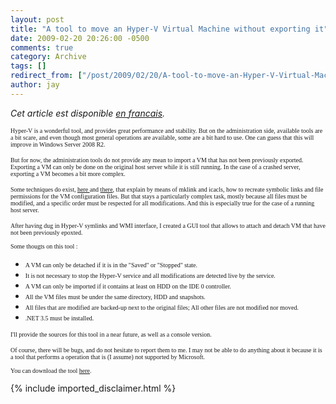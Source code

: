 ```yaml
---
layout: post
title: "A tool to move an Hyper-V Virtual Machine without exporting it"
date: 2009-02-20 20:26:00 -0500
comments: true
category: Archive
tags: []
redirect_from: ["/post/2009/02/20/A-tool-to-move-an-Hyper-V-Virtual-Machine-without-exporting-it", "/post/2009/02/20/a-tool-to-move-an-hyper-v-virtual-machine-without-exporting-it"]
author: jay
---
```

<!-- more -->
<p><em>Cet article est disponible <a href="http://blogs.codes-sources.com/jay/archive/2009/02/19/outil-pour-d-placer-une-vm-hyper-v-sans-l-exporter.aspx" target="_blank">en francais</a>.</em></p>
<p><span style="font-family: trebuchet ms,geneva; font-size: x-small;"> Hyper-V is a wonderful tool, and provides great performance and stability. But on the administration side, available tools are a bit scare, and even though most general operations are available, some are a bit hard to use. One can guess that this will improve in Windows Server 2008 R2. </span></p>
<p><span style="font-family: trebuchet ms,geneva; font-size: x-small;"> But for now, the administration tools do not provide any mean to import a VM that has not been previously exported. Exporting a VM can only be done on the original host server while it is still running. In the case of a crashed server, exporting a VM becomes a bit more complex. </span></p>
<p><span style="font-family: trebuchet ms,geneva; font-size: x-small;"> Some techniques do exist, <a href="http://blogs.msdn.com/robertvi/archive/2008/12/19/howto-manually-add-a-vm-configuration-to-hyper-v.aspx">here </a>and <a href="http://www.adopenstatic.com/cs/blogs/ken/archive/2008/01/14/15467.aspx">there</a>, that explain by means of mklink and icacls, </span><span style="font-family: trebuchet ms,geneva; font-size: x-small;">how to recreate symbolic links and file permissions for the VM configuration files. But that stays a particularly complex task, mostly because all files must be modified, and a specific order must be respected for all modifications. And this is especially true for the case of a running host server.</span></p>
<p><span style="font-family: trebuchet ms,geneva; font-size: x-small;"> After having dug in Hyper-V </span><span style="font-family: trebuchet ms,geneva; font-size: x-small;">symlinks and WMI interface, I created a GUI tool that allows to attach and detach VM that have not been previously epoxted.<br /> <br /> Some thougts on this tool : <br /> </span></p>
<ul>
<li><span style="font-family: trebuchet ms,geneva; font-size: x-small;">A VM can only be detached if it is in the "Saved" or "Stopped" state.</span></li>
<li><span style="font-family: trebuchet ms,geneva; font-size: x-small;">It is not necessary to stop the Hyper-V service and all modifications are detected live by the service.</span></li>
<li><span style="font-family: trebuchet ms,geneva; font-size: x-small;">A VM can only be imported if it contains at least on HDD on the IDE 0 controller.</span></li>
<li><span style="font-family: trebuchet ms,geneva; font-size: x-small;">All the VM files must be under the same directory, HDD and snapshots.</span></li>
<li><span style="font-family: trebuchet ms,geneva; font-size: x-small;">All files that are modified are backed-up next to the original files; All other files are not modified nor moved.</span></li>
<li><span style="font-family: trebuchet ms,geneva; font-size: x-small;">.NET 3.5 must be installed.<br /> </span></li>
</ul>
<p><span style="font-family: trebuchet ms,geneva; font-size: x-small;">I'll provide the sources for this tool in a near future, as well as a console version.</span></p>
<p><span style="font-family: trebuchet ms,geneva; font-size: x-small;"> Of course, there will be bugs, and do not hesitate to report them to me. I may not be able to do anything about it because it is a tool that performs a operation that is (I assume) not supported by Microsoft. </span><span style="font-family: trebuchet ms,geneva; font-size: x-small;"><br /> <br /> You can download the tool <a href="http://www.jaylee.org/page/Hyper-V-Virtual-Machine-Mover.aspx">here</a>.</span></p>
{% include imported_disclaimer.html %}
